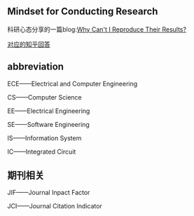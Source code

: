 ## Mindset for Conducting Research

科研心态分享的一篇blog:[Why Can't I Reproduce Their Results?](https://theorangeduck.com/page/reproduce-their-results)

[对应的知乎回答](https://www.zhihu.com/question/364269312/answer/3107942044)

## abbreviation

ECE——Electrical and Computer Engineering

CS——Computer Science

EE——Electrical Engineering

SE——Software Engineering

IS——Information System

IC——Integrated Circuit 

## 期刊相关

JIF——Journal Inpact Factor

JCI——Journal Citation Indicator

